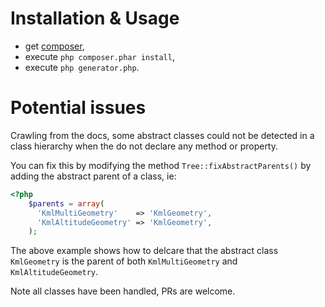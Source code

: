 # Installation & Usage

- get [composer](http://getcomposer.org/download/),
- execute `php composer.phar install`,
- execute `php generator.php`.

# Potential issues

Crawling from the docs, some abstract classes could not be detected in a class hierarchy when the do not declare any
method or property.

You can fix this by modifying the method `Tree::fixAbstractParents()` by adding the abstract parent of a class, ie:

```php
<?php
    $parents = array(
      'KmlMultiGeometry'    => 'KmlGeometry',
      'KmlAltitudeGeometry' => 'KmlGeometry',
    );
```

The above example shows how to delcare that the abstract class `KmlGeometry` is the parent of both `KmlMultiGeometry` and
`KmlAltitudeGeometry`.

Note all classes have been handled, PRs are welcome.